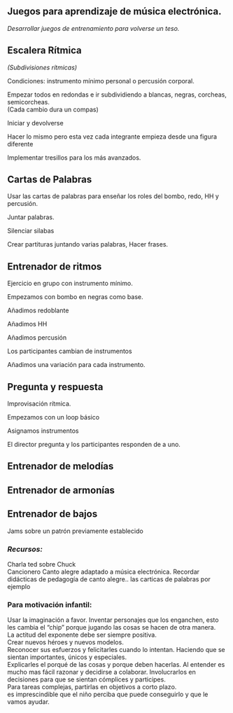 ## Juegos para aprendizaje de música electrónica.

*Desarrollar juegos de entrenamiento para volverse un teso.*  



## Escalera Rítmica     
*(Subdivisiones rítmicas)*  

Condiciones: instrumento mínimo personal o percusión corporal.  

Empezar todos en redondas e ir subdividiendo a blancas, negras, corcheas, semicorcheas.   
(Cada cambio dura un compas)     

Iniciar y devolverse  

Hacer lo mismo pero esta vez cada integrante empieza desde una figura diferente   

Implementar tresillos para los más avanzados.  


## Cartas de Palabras   

Usar las cartas de palabras para enseñar los roles del bombo, redo, HH y percusión.  

Juntar palabras.   

Silenciar silabas   

Crear partituras juntando varias palabras, Hacer frases.  

  

## Entrenador de ritmos   

Ejercicio en grupo con instrumento mínimo.  

Empezamos con bombo en negras como base.  

Añadimos redoblante   

Añadimos HH   

Añadimos percusión   

Los participantes cambian de instrumentos   

Añadimos una variación para cada instrumento.   

## Pregunta y respuesta   

Improvisación rítmica.   

Empezamos con un loop básico   

Asignamos instrumentos   

El director pregunta y los participantes responden de a uno.   



## Entrenador de melodías   
## Entrenador de armonías   
## Entrenador de bajos   


Jams sobre un patrón previamente establecido  

### *Recursos:*

Charla ted sobre Chuck   
Cancionero Canto alegre adaptado a música electrónica.
Recordar didácticas de pedagogía de canto alegre..  las carticas de palabras por ejemplo   





### Para motivación infantil:

Usar la imaginación a favor. Inventar personajes que los enganchen, esto les cambia el “chip” porque jugando las cosas se hacen de otra manera.    
La actitud del exponente debe ser siempre positiva.  
Crear nuevos héroes y nuevos modelos.   
Reconocer sus esfuerzos y felicitarles cuando lo intentan. Haciendo que se sientan importantes, únicos y especiales.     
Explicarles el porqué de las cosas y porque deben hacerlas. Al entender es mucho mas fácil razonar y decidirse a colaborar. Involucrarlos en decisiones para que se sientan cómplices y participes.    
Para tareas complejas, partirlas en objetivos a corto plazo.     
es imprescindible que el niño perciba que puede conseguirlo y que le vamos ayudar.
